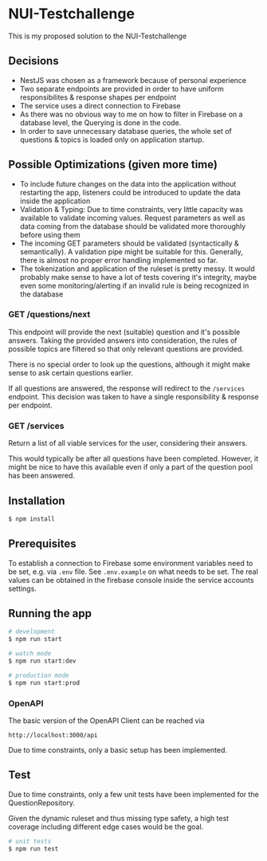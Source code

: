# NUI-Testchallenge

This is my proposed solution to the NUI-Testchallenge

## Decisions

- NestJS was chosen as a framework because of personal experience
- Two separate endpoints are provided in order to have uniform responsibilites & response shapes per endpoint
- The service uses a direct connection to Firebase
- As there was no obvious way to me on how to filter in Firebase on a database level, the Querying is done in the code.
- In order to save unnecessary database queries, the whole set of questions & topics is loaded only on application startup.

## Possible Optimizations (given more time)

- To include future changes on the data into the application without restarting the app, listeners could be introduced to update the data inside the application
- Validation & Typing: Due to time constraints, very little capacity was available to validate incoming values. Request parameters as well as data coming from the database should be validated more thoroughly before using them  
- The incoming GET parameters should be validated (syntactically & semantically). A validation pipe might be suitable for this. Generally, there is almost no proper error handling implemented so far.
- The tokenization and application of the ruleset is pretty messy. It would probably make sense to have a lot of tests covering it's integrity, maybe even some monitoring/alerting if an invalid rule is being recognized in the database

### GET /questions/next

This endpoint will provide the next (suitable) question and it's possible answers.
Taking the provided answers into consideration, the rules of possible topics are filtered so that only relevant questions are provided.

There is no special order to look up the questions, although it might make sense to ask certain questions earlier.

If all questions are answered, the response will redirect to the ``/services`` endpoint.
This decision was taken to have a single responsibility & response per endpoint.

### GET /services

Return a list of all viable services for the user, considering their answers.

This would typically be after all questions have been completed. However, it might be nice to have this available even if only a part of the question pool has been answered.

## Installation

```bash
$ npm install
```

## Prerequisites
To establish a connection to Firebase some environment variables need to be set, e.g. via ``.env`` file.
See ``.env.example`` on what needs to be set. The real values can be obtained in the firebase console inside the service accounts settings.

## Running the app

```bash
# development
$ npm run start

# watch mode
$ npm run start:dev

# production mode
$ npm run start:prod
```

### OpenAPI

The basic version of the OpenAPI Client can be reached via

```http://localhost:3000/api```

Due to time constraints, only a basic setup has been implemented.

## Test

Due to time constraints, only a few unit tests have been implemented for the QuestionRepository. 

Given the dynamic ruleset and thus missing type safety, a high test coverage including different edge cases would be the goal.

```bash
# unit tests
$ npm run test

```
